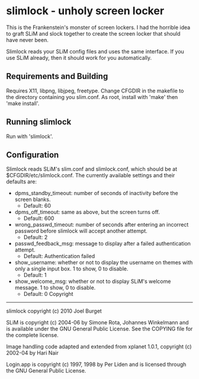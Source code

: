 slimlock - unholy screen locker
===============================
This is the Frankenstein's monster of screen lockers. I had the horrible
idea to graft SLiM and slock together to create the screen locker that should
have never been.

Slimlock reads your SLiM config files and uses the same interface. If you use
SLiM already, then it should work for you automatically.

Requirements and Building
-------------------------
Requires X11, libpng, libjpeg, freetype. Change CFGDIR in the makefile to the
directory containing you slim.conf. As root, install with 'make' then 'make
install'.

Running slimlock
----------------
Run with 'slimlock'.

Configuration
-------------
Slimlock reads SLiM's slim.conf and slimlock.conf, which should be at
$CFGDIR/etc/slimlock.conf. The currently available settings and their defaults
are:

-	dpms_standby_timeout: number of seconds of inactivity before the screen
	blanks.
	-	Default: 60
-	dpms_off_timeout: same as above, but the screen turns off.
	-	Default: 600
-	wrong_passwd_timeout: number of seconds after entering an incorrect password
	before slimlock will accept another attempt.
	-	Default: 2
-	passwd_feedback_msg: message to display after a failed authentication
	attempt.
	-	Default: Authentication failed
-	show_username: whether or not to display the username on themes with only a
	single input box. 1 to show, 0 to disable.
	-	Default: 1
-	show_welcome_msg: whether or not to display SLiM's welcome message. 1 to
	show, 0 to disable.
	-	Default: 0
Copyright
---------
slimlock copyright (c) 2010 Joel Burget

SLiM is copyright (c) 2004-06 by Simone Rota, Johannes Winkelmann
and is available under the GNU General Public License.
See the COPYING file for the complete license.

Image handling code adapted and extended from xplanet 1.0.1,
copyright (c) 2002-04 by Hari Nair

Login.app is copyright (c) 1997, 1998 by Per Liden and is 
licensed through the GNU General Public License. 
